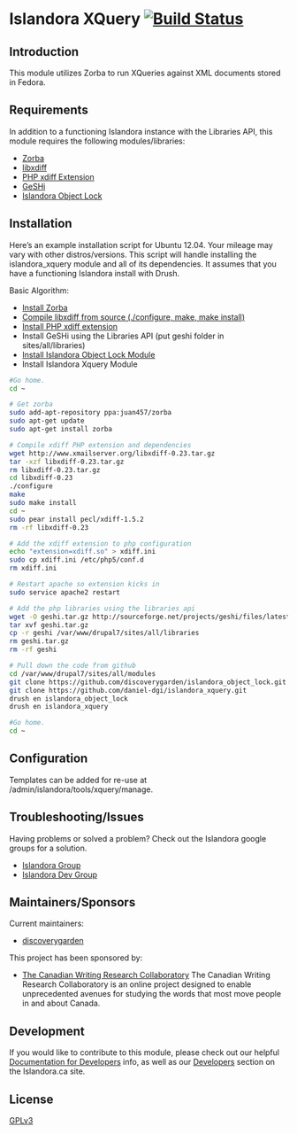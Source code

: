 # Islandora XQuery [![Build Status](https://travis-ci.org/discoverygarden/islandora_xquery.png?branch=7.x)](https://travis-ci.org/discoverygarden/islandora_xquery)

## Introduction

This module utilizes Zorba to run XQueries against XML documents stored in Fedora.

## Requirements

In addition to a functioning Islandora instance with the Libraries API, this module requires the following modules/libraries:
* [Zorba](http://www.zorba.io/home)
* [libxdiff](http://www.xmailserver.org/xdiff-lib.html)
* [PHP xdiff Extension](http://www.php.net/manual/en/intro.xdiff.php)
* [GeSHi](http://qbnz.com/highlighter/)
* [Islandora Object Lock](https://github.com/discoverygarden/islandora_object_lock)

## Installation

Here’s an example installation script for Ubuntu 12.04.  Your mileage may vary with other distros/versions.  This script will handle installing the islandora_xquery module and all of its dependencies.  It assumes that you have a functioning Islandora install with Drush.

Basic Algorithm:
* [Install Zorba](http://www.zorba.io/documentation/latest/zorba/install)
* [Compile libxdiff from source (./configure, make, make install)](http://www.xmailserver.org/xdiff-lib.html)
* [Install PHP xdiff extension](http://www.php.net/manual/en/xdiff.setup.php)
* Install GeSHi using the Libraries API (put geshi folder in sites/all/libraries)
* [Install Islandora Object Lock Module](https://github.com/discoverygarden/islandora_object_lock)
* Install Islandora Xquery Module

```bash
#Go home.
cd ~

# Get zorba
sudo add-apt-repository ppa:juan457/zorba
sudo apt-get update
sudo apt-get install zorba

# Compile xdiff PHP extension and dependencies
wget http://www.xmailserver.org/libxdiff-0.23.tar.gz
tar -xzf libxdiff-0.23.tar.gz
rm libxdiff-0.23.tar.gz
cd libxdiff-0.23
./configure
make
sudo make install
cd ~
sudo pear install pecl/xdiff-1.5.2
rm -rf libxdiff-0.23

# Add the xdiff extension to php configuration
echo "extension=xdiff.so" > xdiff.ini
sudo cp xdiff.ini /etc/php5/conf.d
rm xdiff.ini

# Restart apache so extension kicks in
sudo service apache2 restart

# Add the php libraries using the libraries api
wget -O geshi.tar.gz http://sourceforge.net/projects/geshi/files/latest/download
tar xvf geshi.tar.gz
cp -r geshi /var/www/drupal7/sites/all/libraries
rm geshi.tar.gz
rm -rf geshi

# Pull down the code from github
cd /var/www/drupal7/sites/all/modules
git clone https://github.com/discoverygarden/islandora_object_lock.git
git clone https://github.com/daniel-dgi/islandora_xquery.git
drush en islandora_object_lock
drush en islandora_xquery

#Go home.
cd ~
```

## Configuration

Templates can be added for re-use at /admin/islandora/tools/xquery/manage.

## Troubleshooting/Issues

Having problems or solved a problem? Check out the Islandora google groups for a solution.

* [Islandora Group](https://groups.google.com/forum/?hl=en&fromgroups#!forum/islandora)
* [Islandora Dev Group](https://groups.google.com/forum/?hl=en&fromgroups#!forum/islandora-dev)

## Maintainers/Sponsors
Current maintainers:

* [discoverygarden](https://github.com/discoverygarden)

This project has been sponsored by:

* [The Canadian Writing Research Collaboratory](http://www.cwrc.ca/en/)
The Canadian Writing Research Collaboratory is an online project designed to
enable unprecedented avenues for studying the words that most move people in and
about Canada.

## Development

If you would like to contribute to this module, please check out our helpful
[Documentation for Developers](https://github.com/Islandora/islandora/wiki#wiki-documentation-for-developers)
info, as well as our [Developers](http://islandora.ca/developers) section on the Islandora.ca site.

## License

[GPLv3](http://www.gnu.org/licenses/gpl-3.0.txt)
